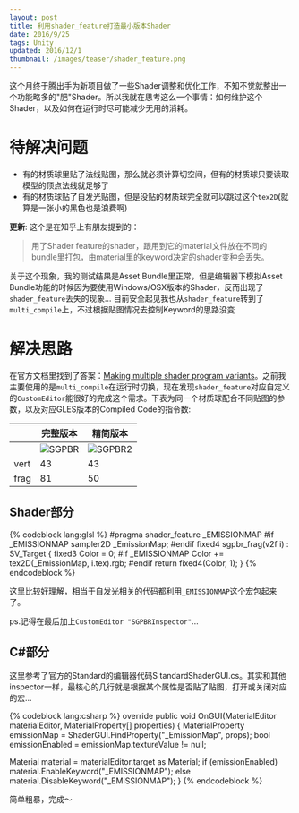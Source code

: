 ```yaml
---
layout: post
title: 利用shader_feature打造最小版本Shader
date: 2016/9/25
tags: Unity
updated: 2016/12/1
thumbnail: /images/teaser/shader_feature.png
---
```


这个月终于腾出手为新项目做了一些Shader调整和优化工作，不知不觉就整出一个功能略多的"肥"Shader。所以我就在思考这么一个事情：如何维护这个Shader，以及如何在运行时尽可能减少无用的消耗。

<!--more-->

# 待解决问题

- 有的材质球里贴了法线贴图，那么就必须计算切空间，但有的材质球只要读取模型的顶点法线就足够了
- 有的材质球贴了自发光贴图，但是没贴的材质球完全就可以跳过这个`tex2D`(就算是一张小的黑色也是浪费啊)

**更新**: 这个是在知乎上有朋友提到的：

> 用了Shader feature的shader，跟用到它的material文件放在不同的bundle里打包，由material里的keyword决定的shader变种会丢失。

关于这个现象，我的测试结果是Asset Bundle里正常，但是编辑器下模拟Asset Bundle功能的时候因为要使用Windows/OSX版本的Shader，反而出现了`shader_feature`丢失的现象... 目前安全起见我也从`shader_feature`转到了`multi_compile`上，不过根据贴图情况去控制Keyword的思路没变

# 解决思路

在官方文档里找到了答案：[Making multiple shader program variants](https://docs.unity3d.com/Manual/SL-MultipleProgramVariants.html)。之前我主要使用的是`multi_compile`在运行时切换，现在发现`shader_feature`对应自定义的`CustomEditor`能很好的完成这个需求。下表为同一个材质球配合不同贴图的参数，以及对应GLES版本的Compiled Code的指令数:

| | 完整版本 | 精简版本 |
| ----- | ----- | ----- |
| | ![SGPBR](/images/SGPBR.png) | ![SGPBR2](/images/SGPBR2.png) |
| vert | 43 | 43 |
| frag | 81 | 50 |

## Shader部分

{% codeblock lang:glsl %}
#pragma shader_feature _EMISSIONMAP
#if _EMISSIONMAP
sampler2D _EmissionMap;
#endif
fixed4 sgpbr_frag(v2f i) : SV_Target
{
  fixed3 Color = 0;
#if _EMISSIONMAP
  Color += tex2D(_EmissionMap, i.tex).rgb;
#endif
  return fixed4(Color, 1);
}
{% endcodeblock %}

这里比较好理解，相当于自发光相关的代码都利用`_EMISSIONMAP`这个宏包起来了。

ps.记得在最后加上`CustomEditor "SGPBRInspector"`...

## C#部分

这里参考了官方的Standard的编辑器代码S tandardShaderGUI.cs。其实和其他inspector一样，最核心的几行就是根据某个属性是否贴了贴图，打开或关闭对应的宏...

{% codeblock lang:csharp %}
override public void OnGUI(MaterialEditor materialEditor, MaterialProperty[] properties)
{
  MaterialProperty emissionMap = ShaderGUI.FindProperty("_EmissionMap", props);
  bool emissionEnabled = emissionMap.textureValue != null;

  Material material = materialEditor.target as Material;
  if (emissionEnabled)
      material.EnableKeyword("_EMISSIONMAP");
  else
      material.DisableKeyword("_EMISSIONMAP");
}
{% endcodeblock %}

简单粗暴，完成～
